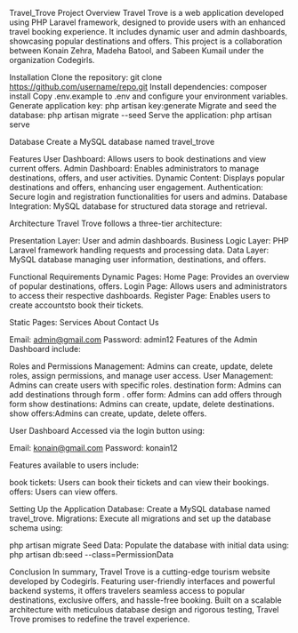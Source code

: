 Travel_Trove 
Project Overview
Travel Trove is a web application developed using PHP Laravel framework, designed to provide users with an enhanced travel booking experience. It includes dynamic user and admin dashboards, showcasing popular destinations and offers. This project is a collaboration between Konain Zehra, Madeha Batool, and Sabeen Kumail under the organization Codegirls.

Installation
Clone the repository: git clone https://github.com/username/repo.git
Install dependencies: composer install
Copy .env.example to .env and configure your environment variables.
Generate application key: php artisan key:generate
Migrate and seed the database: php artisan migrate --seed
Serve the application: php artisan serve

Database
Create a MySQL database named travel_trove


Features
User Dashboard: Allows users to book destinations and view current offers.
Admin Dashboard: Enables administrators to manage destinations, offers, and user activities.
Dynamic Content: Displays popular destinations and offers, enhancing user engagement.
Authentication: Secure login and registration functionalities for users and admins.
Database Integration: MySQL database for structured data storage and retrieval.

Architecture
Travel Trove follows a three-tier architecture:

Presentation Layer: User and admin dashboards.
Business Logic Layer: PHP Laravel framework handling requests and processing data.
Data Layer: MySQL database managing user information, destinations, and offers.

Functional Requirements
Dynamic Pages:
Home Page: Provides an overview of popular destinations, offers.
Login Page: Allows users and administrators to access their respective dashboards.
Register Page: Enables users to create accountsto book their tickets.

Static Pages:
Services
About
Contact Us

Email: admin@gmail.com
Password: admin12
Features of the Admin Dashboard include:

Roles and Permissions Management: Admins can create, update, delete roles, assign permissions, and manage user access.
User Management: Admins can create users with specific roles.
destination form: Admins can add destinations through form .
offer form: Admins can add offers through form
show destinations: Admins can create, update, delete destinations.
show offers:Admins can create, update, delete offers.

User Dashboard
Accessed via the login button using:

Email: konain@gmail.com
Password: konain12

Features available to users include:

book tickets: Users can book their tickets and can view their bookings.
offers: Users can view offers.

Setting Up the Application
Database: Create a MySQL database named travel_trove.
Migrations: Execute all migrations and set up the database schema using:

php artisan migrate
Seed Data: Populate the database with initial data using:
php artisan db:seed --class=PermissionData

Conclusion
In summary, Travel Trove is a cutting-edge tourism website developed by Codegirls. Featuring user-friendly interfaces and powerful backend systems, it offers travelers seamless access to popular destinations, exclusive offers, and hassle-free booking. Built on a scalable architecture with meticulous database design and rigorous testing, Travel Trove promises to redefine the travel experience.





